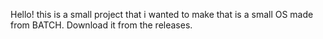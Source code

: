 Hello! this is a small project that i wanted to make that is a small OS made from BATCH. Download it from the releases.
